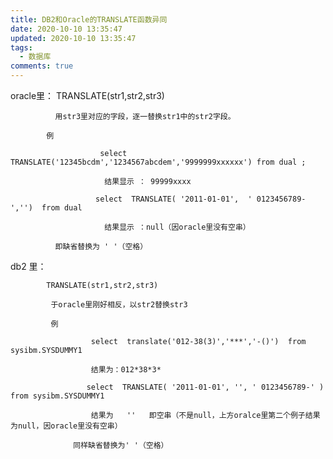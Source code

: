 ```yaml
---
title: DB2和Oracle的TRANSLATE函数异同
date: 2020-10-10 13:35:47
updated: 2020-10-10 13:35:47
tags:
  - 数据库
comments: true
---
```

oracle里：
             TRANSLATE(str1,str2,str3)

              用str3里对应的字段，逐一替换str1中的str2字段。

            例  

                        select  TRANSLATE('12345bcdm','1234567abcdem','9999999xxxxxx') from dual ;

                         结果显示 ： 99999xxxx

                       select  TRANSLATE( '2011-01-01',  ' 0123456789-','')  from dual

                         结果显示 ：null（因oracle里没有空串）

              即缺省替换为 ' '（空格）

db2 里：

            TRANSLATE(str1,str2,str3)

             于oracle里刚好相反，以str2替换str3

             例

                      select  translate('012-38(3)','***','-()')  from sysibm.SYSDUMMY1

                      结果为：012*38*3*

                     select  TRANSLATE( '2011-01-01', '', ' 0123456789-' )  from sysibm.SYSDUMMY1  

                      结果为   ''   即空串（不是null，上方oralce里第二个例子结果为null，因oracle里没有空串）

                  同样缺省替换为' '（空格）